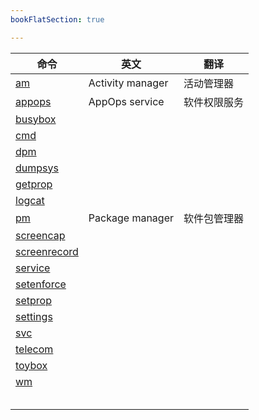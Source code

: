 ```yaml
---
bookFlatSection: true

---
```


| 命令                         | 英文             | 翻译         |
| ---------------------------- | ---------------- | ------------ |
| [am](am)                     | Activity manager | 活动管理器   |
| [appops](appops)             | AppOps service   | 软件权限服务 |
| [busybox](busybox)           |                  |              |
| [cmd](cmd)                   |                  |              |
| [dpm](dpm)                   |                  |              |
| [dumpsys](dumpsys)           |                  |              |
| [getprop](getprop)           |                  |              |
| [logcat](logcat)             |                  |              |
| [pm](pm)                     | Package manager  | 软件包管理器 |
| [screencap](screencap)       |                  |              |
| [screenrecord](screenrecord) |                  |              |
| [service](service)           |                  |              |
| [setenforce](setenforce)     |                  |              |
| [setprop](setprop)           |                  |              |
| [settings](settings)         |                  |              |
| [svc](svc)                   |                  |              |
| [telecom](telecom)           |                  |              |
| [toybox](toybox)             |                  |              |
| [wm](wm)                     |                  |              |
|                              |                  |              |
|                              |                  |              |
|                              |                  |              |
|                              |                  |              |
|                              |                  |              |